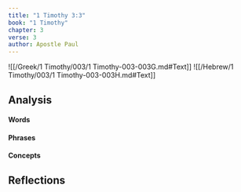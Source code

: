 ```yaml
---
title: "1 Timothy 3:3"
book: "1 Timothy"
chapter: 3
verse: 3
author: Apostle Paul
---
```

![[/Greek/1 Timothy/003/1 Timothy-003-003G.md#Text]]
![[/Hebrew/1 Timothy/003/1 Timothy-003-003H.md#Text]]

## Analysis

#### Words

#### Phrases

#### Concepts

## Reflections
